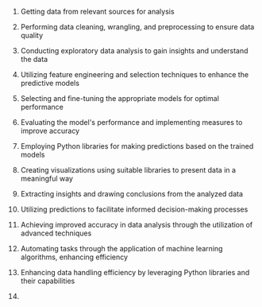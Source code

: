 1. Getting data from relevant sources for analysis 

2. Performing data cleaning, wrangling, and preprocessing to ensure data quality 

3. Conducting exploratory data analysis to gain insights and understand the data 

4. Utilizing feature engineering and selection techniques to enhance the predictive models 

5. Selecting and fine-tuning the appropriate models for optimal performance 

6. Evaluating the model's performance and implementing measures to improve accuracy 

7. Employing Python libraries for making predictions based on the trained models 

8. Creating visualizations using suitable libraries to present data in a meaningful way 

9. Extracting insights and drawing conclusions from the analyzed data 

10. Utilizing predictions to facilitate informed decision-making processes 

11. Achieving improved accuracy in data analysis through the utilization of advanced techniques 

12. Automating tasks through the application of machine learning algorithms, enhancing efficiency

13. Enhancing data handling efficiency by leveraging Python libraries and their capabilities
14. 
